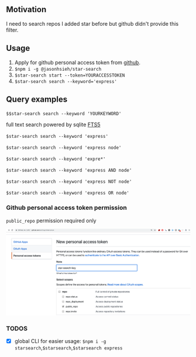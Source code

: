 ## Motivation

I need to search repos I added star before but github didn't provide this filter.

## Usage

1. Apply for github personal access token from [github](https://help.github.com/en/articles/creating-a-personal-access-token-for-the-command-line). 
2. `$npm i -g @jasonhsieh/star-search`
3. `$star-search start --token=YOURACCESSTOKEN`
4. `$star-search search --keyword='express'`  


## Query examples

`$$star-search search --keyword 'YOURKEYWORD'`

full text search powered by sqlite [FTS5](https://www.sqlitetutorial.net/sqlite-full-text-search/)

`$star-search search --keyword 'express'`

`$star-search search --keyword 'express node'`

`$star-search search --keyword 'expre*'`

`$star-search search --keyword 'express AND node'`

`$star-search search --keyword 'express NOT node'`

`$star-search search --keyword 'express OR node'`


### Github personal access token permission 

`public_repo` permission required only

![github-token](screenshots/github-personal-access-token-auth.png)


### TODOS

- [x] global CLI for easier usage: `$npm i -g starsearch`,`$starsearch`,`$starsearch express`
